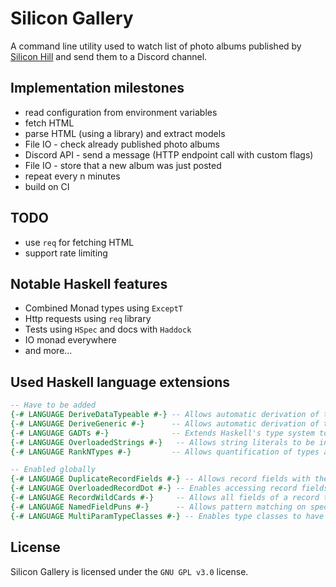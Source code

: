 # Silicon Gallery

A command line utility used to watch list of photo albums published
by [Silicon Hill](https://www.siliconhill.cz/photogalleries)
and send them to a Discord channel.

## Implementation milestones

- read configuration from environment variables
- fetch HTML
- parse HTML (using a library) and extract models
- File IO - check already published photo albums
- Discord API - send a message (HTTP endpoint call with custom flags)
- File IO - store that a new album was just posted
- repeat every n minutes
- build on CI

## TODO
- use `req` for fetching HTML
- support rate limiting

## Notable Haskell features

- Combined Monad types using `ExceptT`
- Http requests using `req` library
- Tests using `HSpec` and docs with `Haddock`
- IO monad everywhere
- and more...

## Used Haskell language extensions

```haskell
-- Have to be added
{-# LANGUAGE DeriveDataTypeable #-} -- Allows automatic derivation of the `Data` and `Typeable` type classes.
{-# LANGUAGE DeriveGeneric #-}      -- Allows automatic derivation of the `Generic` type class.
{-# LANGUAGE GADTs #-}              -- Extends Haskell's type system to allow Generalized Algebraic Data Types.
{-# LANGUAGE OverloadedStrings #-}   -- Allows string literals to be interpreted as instances of `IsString`.
{-# LANGUAGE RankNTypes #-}         -- Allows quantification of types at arbitrary positions (rank-N types).

-- Enabled globally
{-# LANGUAGE DuplicateRecordFields #-} -- Allows record fields with the same name in different data types.
{-# LANGUAGE OverloadedRecordDot #-} -- Enables accessing record fields using the dot notation (e.g., `record.field`).
{-# LANGUAGE RecordWildCards #-}     -- Allows all fields of a record to be brought into scope without listing them individually.
{-# LANGUAGE NamedFieldPuns #-}      -- Allows pattern matching on specific record fields by name, even if others are present.
{-# LANGUAGE MultiParamTypeClasses #-} -- Enables type classes to have more than one type parameter.
```

## License

Silicon Gallery is licensed under the `GNU GPL v3.0` license.
